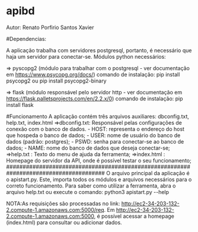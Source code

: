 # apibd

Autor: Renato Porfirio Santos Xavier

#Dependencias:

A aplicação trabalha com servidores postgresql, portanto, é necessário que haja um servidor para conectar-se.
Módulos python necessários:
  
=> pyscopg2 (módulo para trabalhar com o postgresql - ver documentação em https://www.psycopg.org/docs/)
comando de instalação: pip install psycopg2
                          ou
                       pip install psycopg2-binary

=> flask (módulo responsável pelo servidor http - ver documentação em https://flask.palletsprojects.com/en/2.2.x/0)
comando de instalação: pip install flask
 
#Funcionamento
A aplicação contém três arquivos auxiliares: dbconfig.txt, help.txt, index.html
=>dbconfig.txt: Responsável pelas configurações de conexão com o banco de dados.
                - HOST: representa o endereço do host que hospeda o banco de dados;
                - USER: nome de usuário do banco de dados (padrão: postgres);
                - PSWD: senha para conectar-se ao banco de dados;
                - NAME: nome do banco de dados que deseja conectar-se;
=>help.txt    : Texto do menu de ajuda da ferramenta;
=>index.html  : Homepage do servidor da API, onde é possível testar o seu funcionamento;
 ######################################################################################
 O arquivo principal da aplicação é o apistart.py. Este, importa todos os módulos e arquivos necessários para o correto funcionamento.
 Para saber como utilizar a ferramenta, abra o arquivo help.txt ou execute o comando:
 python3 apistart.py --help
 
 NOTA:As requisições são processadas no link: http://ec2-34-203-132-2.compute-1.amazonaws.com:5000/req.
      Em http://ec2-34-203-132-2.compute-1.amazonaws.com:5000, é possível acessar a homepage (index.html) para consultar ou adicionar dados.
